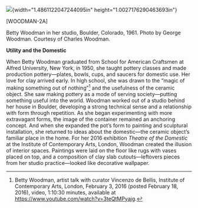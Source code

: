 ![](media/image1.png){width="1.4861122047244095in" height="1.0027176290463693in"}

\[WOODMAN-2A\]

Betty Woodman in her studio, Boulder, Colorado, 1961. Photo by George Woodman. Courtesy of Charles Woodman.

**Utility and the Domestic**

When Betty Woodman graduated from School for American Craftsmen at Alfred University, New York, in 1950, she taught pottery classes and made production pottery—plates, bowls, cups, and saucers for domestic use. Her love for clay arrived early. In high school, she was drawn to the “magic of making something out of nothing”[^1] and the usefulness of the ceramic object. She saw making pottery as a mode of serving society—putting something useful into the world. Woodman worked out of a studio behind her house in Boulder, developing a strong technical sense and a relationship with form through repetition. As she began experimenting with more extravagant forms, the image of the container remained an anchoring concept. And when she expanded the pot’s form to painting and sculptural installation, she returned to ideas about the domestic—the ceramic object’s familiar place in the home. For her 2016 exhibition *Theatre of the Domestic* at the Institute of Contemporary Arts, London, Woodman created the illusion of interior spaces. Paintings were laid on the floor like rugs with vases placed on top, and a composition of clay slab cutouts—leftovers pieces from her studio practice—looked like decorative wallpaper.

[^1]: Betty Woodman, artist talk with curator Vincenzo de Bellis, Institute of Contemporary Arts, London, February 3, 2016 (posted February 18, 2016), video, 1:10:30 minutes, available at <https://www.youtube.com/watch?v=3teQtMPyajg>.
